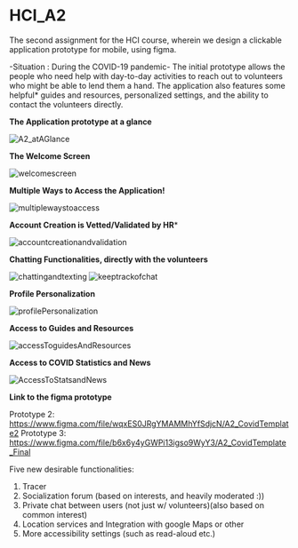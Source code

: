 # HCI_A2
The second assignment for the HCI course, 
wherein we design a clickable application prototype for mobile, using figma.

-Situation : During the COVID-19 pandemic-
The initial prototype allows the people who need help with day-to-day activities 
to reach out to volunteers who might be able to lend them a hand. 
The application also features some helpful* guides and resources, 
personalized settings, and the ability to contact the volunteers directly.


**The Application prototype at a glance**

![A2_atAGlance](https://user-images.githubusercontent.com/69175344/111225916-c6c0d380-85b6-11eb-9a44-a0ba620c4341.png)

**The Welcome Screen**

![welcomescreen](https://user-images.githubusercontent.com/69175344/111226024-eb1cb000-85b6-11eb-9a33-097df1bf2809.png)

**Multiple Ways to Access the Application!**

![multiplewaystoaccess](https://user-images.githubusercontent.com/69175344/111226099-04256100-85b7-11eb-944a-3b0879e8b449.png)

**Account Creation is Vetted/Validated by HR***

![accountcreationandvalidation](https://user-images.githubusercontent.com/69175344/111226198-27501080-85b7-11eb-9b81-0dc4d07ef746.png)

**Chatting Functionalities, directly with the volunteers**

![chattingandtexting](https://user-images.githubusercontent.com/69175344/111226301-4babed00-85b7-11eb-9f0d-0943f9f79ab1.png)
![keeptrackofchat](https://user-images.githubusercontent.com/69175344/111226307-4d75b080-85b7-11eb-8b59-873a798a16aa.png)

**Profile Personalization**

![profilePersonalization](https://user-images.githubusercontent.com/69175344/111226386-69795200-85b7-11eb-8975-2d1e2c84c5cf.png)

**Access to Guides and Resources**

![accessToguidesAndResources](https://user-images.githubusercontent.com/69175344/111226413-78600480-85b7-11eb-81f2-2372f21bb6ce.png)

**Access to COVID Statistics and News**

![AccessToStatsandNews](https://user-images.githubusercontent.com/69175344/111226455-8ada3e00-85b7-11eb-9dfd-b9cabbd661ca.png)



**Link to the figma prototype**

Prototype 2: https://www.figma.com/file/wqxES0JRgYMAMMhYfSdjcN/A2_CovidTemplate2
Prototype 3: https://www.figma.com/file/b6x6y4yGWPi13igso9WyY3/A2_CovidTemplate_Final

Five new desirable functionalities:
1. Tracer
2. Socialization forum (based on interests, and heavily moderated :))
3. Private chat between users (not just w/ volunteers)(also based on common interest)
4. Location services and Integration with google Maps or other
5. More accessibility settings (such as read-aloud etc.)
